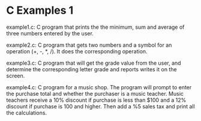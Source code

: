 # C Examples 1

example1.c:  C program that prints the the minimum, sum and average of three numbers entered by the user. 

example2.c:  C program that gets two numbers and a symbol for an operation (+, -, *, /). It does the corresponding operation.

example3.c:  C program that will get the grade value from the user, and determine the corresponding letter grade and reports writes it on the screen. 

example4.c:  C program for a music shop. The program will prompt to enter the purchase total and whether the purchaser is a music teacher. Music teachers receive a 10% discount if purchase is less than $100 and a 12% discount if purchase is 100 and higher. Then add a %5 sales tax and print all the calculations.